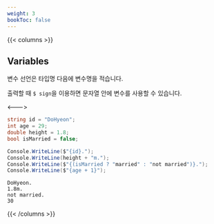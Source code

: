 ```yaml
---
weight: 3
bookToc: false
---
```


{{< columns >}}
## Variables

변수 선언은 타입명 다음에 변수명을 적습니다.

출력할 때 `$ sign`을 이용하면 문자열 안에 변수를 사용할 수 있습니다.

<--->
```csharp
string id = "DoHyeon";
int age = 29;
double height = 1.8;
bool isMarried = false;

Console.WriteLine($"{id}.");
Console.WriteLine(height + "m.");
Console.WriteLine($"{(isMarried ? "married" : "not married")}.");
Console.WriteLine($"{age + 1}");
```

```shell
DoHyeon.
1.8m.
not married.
30
```
{{< /columns >}}